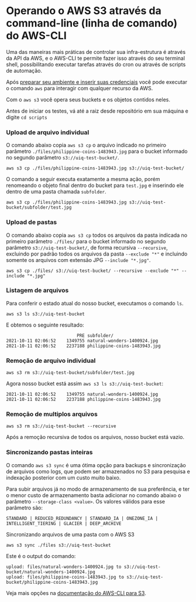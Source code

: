 # Operando o AWS S3 através da command-line (linha de comando) do AWS-CLI
Uma das maneiras mais práticas de controlar sua infra-estrutura é através da API da AWS, e o AWS-CLI te permite fazer
isso através do seu terminal shell, possibilitando executar tarefas através do cron ou através de scripts de automação.

Após [preparar seu ambiente e inserir suas credenciais](preparando-seu-ambiente.md) você pode executar o comando `aws` 
para interagir com qualquer recurso da AWS.

Com o `aws s3` você opera seus buckets e os objetos contidos neles.

Antes de iniciar os testes, vá até a raiz desde repositório em sua máquina e digite `cd scripts`

### Upload de arquivo individual
O comando abaixo copia `aws s3 cp` o arquivo indicado no primeiro parâmetro `./files/philippine-coins-1483943.jpg` para
o bucket informado no segundo parâmetro `s3://uiq-test-bucket/`.
```shell
aws s3 cp ./files/philippine-coins-1483943.jpg s3://uiq-test-bucket/ 
```

O comando a seguir executa exatamente a mesma ação, porém renomeando o objeto final dentro do bucket para `test.jpg` e 
inserindo ele dentro de uma pasta chamada `subfolder`.
```shell
aws s3 cp ./files/philippine-coins-1483943.jpg s3://uiq-test-bucket/subfolder/test.jpg
```

### Upload de pastas
O comando abaixo copia `aws s3 cp` todos os arquivos da pasta indicada no primeiro parâmetro `./files/` para
o bucket informado no segundo parâmetro `s3://uiq-test-bucket/`, de forma recursiva `--recursive`, excluindo por padrão
todos os arquivos da pasta `--exclude "*"` e incluindo somente os arquivos com extensão JPG `--include "*.jpg"`.
```shell
aws s3 cp ./files/ s3://uiq-test-bucket/ --recursive --exclude "*" --include "*.jpg"
```

### Listagem de arquivos
Para conferir o estado atual do nosso bucket, executamos o comando `ls`.
```shell
aws s3 ls s3://uiq-test-bucket
```

E obtemos o seguinte resultado:
```shell
                           PRE subfolder/
2021-10-11 02:06:52    1349755 natural-wonders-1400924.jpg
2021-10-11 02:06:52    2237188 philippine-coins-1483943.jpg
```

### Remoção de arquivo individual
```shell
aws s3 rm s3://uiq-test-bucket/subfolder/test.jpg
```

Agora nosso bucket está assim `aws s3 ls s3://uiq-test-bucket`:
```shell
2021-10-11 02:06:52    1349755 natural-wonders-1400924.jpg
2021-10-11 02:06:52    2237188 philippine-coins-1483943.jpg
```

### Remoção de multiplos arquivos
```shell
aws s3 rm s3://uiq-test-bucket --recursive
```
Após a remoção recursiva de todos os arquivos, nosso bucket está vazio.

### Sincronizando pastas inteiras
O comando `aws s3 sync` é uma ótima opção para backups e sincronização de arquivos como logs, que podem ser armazenados
no S3 para pesquisa e indexação posterior com um custo muito baixo.

Para subir arquivos já no modo de armazenamento de sua preferência, e ter o menor custo de armazenamento basta adicionar
no comando abaixo o parâmetro `--storage-class <value>`. Os valores válidos para esse parâmetro são:
```shell
STANDARD | REDUCED_REDUNDANCY | STANDARD_IA | ONEZONE_IA | INTELLIGENT_TIERING | GLACIER | DEEP_ARCHIVE
```

Sincronizando arquivos de uma pasta com o AWS S3
```shell
aws s3 sync ./files s3://uiq-test-bucket
```

Este é o output do comando:
```shell
upload: files/natural-wonders-1400924.jpg to s3://uiq-test-bucket/natural-wonders-1400924.jpg
upload: files/philippine-coins-1483943.jpg to s3://uiq-test-bucket/philippine-coins-1483943.jpg
```

Veja mais opções na [documentação do AWS-CLI para S3](https://docs.aws.amazon.com/cli/latest/reference/s3/index.html#single-local-file-and-s3-object-operations).

